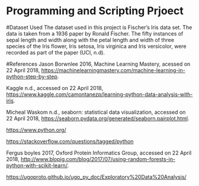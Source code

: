 # Programming and Scripting Prjoect 

#Dataset Used
The dataset used in this project is Fischer’s Iris data set. The data is taken from a 1936 paper by Ronald Fischer. The fifty instances of sepal length and width along with the petal length and width of three species of the Iris flower, Iris setosa, Iris virginica and Iris versicolor, were recorded as part of the paper (UCI, n.d). 


#References
Jason Borwnlee 2016, Machine Learning Mastery, acessed on 22 April 2018,
<https://machinelearningmastery.com/machine-learning-in-python-step-by-step>.

Kaggle n.d., accessed on 22 April 2018, 
<https://www.kaggle.com/camontanezp/learning-python-data-analysis-with-iris>.

Micheal Waskom n.d., seaborn: statistical data visualization, accessed on 22 April 2018,
<https://seaborn.pydata.org/generated/seaborn.pairplot.html>.

https://www.python.org/

https://stackoverflow.com/questions/tagged/python

Fergus boyles 2017, Oxford Protein Informatics Group, accessed on 22 April 2018, 
<http://www.blopig.com/blog/2017/07/using-random-forests-in-python-with-scikit-learn/>.

https://ugoproto.github.io/ugo_py_doc/Exploratory%20Data%20Analysis/